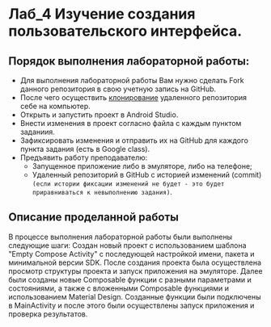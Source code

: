 # Лаб_4 Изучение создания пользовательского интерфейса.

## Порядок выполнения лабораторной работы:
- Для выполнения лабораторной работы Вам нужно сделать Fork данного репозитория в свою учетную запись на GitHub.
- После чего осуществить [клонирование](https://docs.github.com/ru/desktop/contributing-and-collaborating-using-github-desktop/adding-and-cloning-repositories/cloning-and-forking-repositories-from-github-desktop) удаленного репозитория себе на компьютер.
- Открыть и запустить проект в Android Studio.
- Внести изменения в проект согласно файла с каждым пунктом заданиия.
- Зафиксировать изменения и отправить их на GitHub для каждого пункта задания (есть в Google class).
- Предъявить работу преподавателю: 
    - Запущенное приложение либо в эмуляторе, либо на телефоне;
    - Удаленный репозиторий в GitHub с историей изменений (commit) `(если истории фиксации изменений не будет - это будет приравниваться к невыполнению задания)`.
## Описание проделанной работы
В процессе выполнения лабораторной работы были выполнены следующие шаги:
Создан новый проект с использованием шаблона "Empty Compose Activity" с последующей настройкой имени, пакета и минимальной версии SDK.
После создания проекта была осуществлена просмотр структуры проекта и запуск приложения на эмуляторе.
Далее были созданы новые Composable функции с разными параметрами и состояниями, а также с вложенными Composable функциями и использованием Material Design.
Созданные функции были подключены в MainActivity и после этого были осуществлены запуск приложения и проверка результатов.
